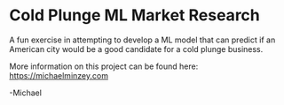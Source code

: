 # Cold Plunge ML Market Research

A fun exercise in attempting to develop a ML model that can predict if an American city would be a good candidate for a cold plunge business.

More information on this project can be found here: https://michaelminzey.com

-Michael
